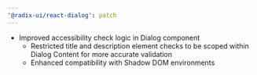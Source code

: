 ```yaml
---
'@radix-ui/react-dialog': patch
---
```


- Improved accessibility check logic in Dialog component
  - Restricted title and description element checks to be scoped within Dialog Content for more accurate validation
  - Enhanced compatibility with Shadow DOM environments
